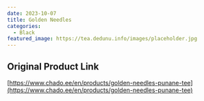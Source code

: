 ```yaml
---
date: 2023-10-07
title: Golden Needles
categories:
  - Black
featured_image: https://tea.dedunu.info/images/placeholder.jpg
---
```


## Original Product Link

[https://www.chado.ee/en/products/golden-needles-punane-tee](https://www.chado.ee/en/products/golden-needles-punane-tee)
